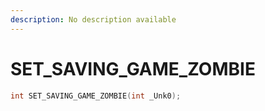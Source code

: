 ```yaml
---
description: No description available 
---
```


# SET_SAVING_GAME_ZOMBIE

```cpp
int SET_SAVING_GAME_ZOMBIE(int _Unk0);
```